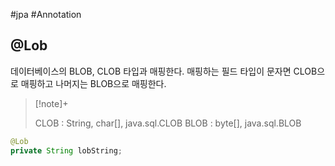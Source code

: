 #jpa #Annotation 

## @Lob
데이터베이스의 BLOB, CLOB 타입과 매핑한다. 매핑하는 필드 타입이 문자면 CLOB으로 매핑하고 나머지는 BLOB으로 매핑한다.

> [!note]+ 
> 
> CLOB : String, char[], java.sql.CLOB
> BLOB : byte[], java.sql.BLOB

```java
@Lob
private String lobString;
```